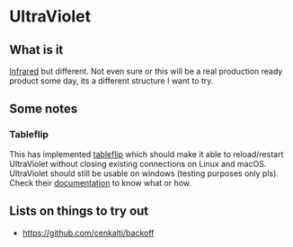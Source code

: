 # UltraViolet
## What is it
[Infrared](https://github.com/haveachin/infrared) but different. Not even sure or this will be a real production ready product some day, its a different structure I want to try.  


## Some notes
### Tableflip
This has implemented [tableflip](https://github.com/cloudflare/tableflip) which should make it able to reload/restart UltraViolet without closing existing connections on Linux and macOS. UltraViolet should still be usable on windows (testing purposes only pls). 
Check their [documentation](https://pkg.go.dev/github.com/cloudflare/tableflip) to know what or how. 


## Lists on things to try out
- https://github.com/cenkalti/backoff